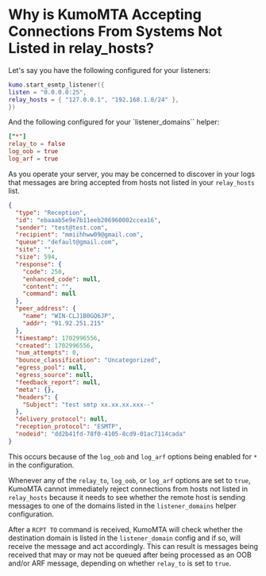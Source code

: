 # Why is KumoMTA Accepting Connections From Systems Not Listed in relay_hosts?

Let's say you have the following configured for your listeners:

```lua
kumo.start_esmtp_listener({
listen = "0.0.0.0:25",
relay_hosts = { "127.0.0.1", "192.168.1.0/24" },
})
```

And the following configured for your `listener_domains`` helper:

```toml
["*"]
relay_to = false
log_oob = true
log_arf = true
```

As you operate your server, you may be concerned to discover in your logs that messages are bring accepted from hosts not listed in your `relay_hosts` list.

```json
{
  "type": "Reception",
  "id": "ebaaab5e9e7b11eeb206960002ccea16",
  "sender": "test@test.com",
  "recipient": "mmiihhww09@gmail.com",
  "queue": "default@gmail.com",
  "site": "",
  "size": 594,
  "response": {
    "code": 250,
    "enhanced_code": null,
    "content": "",
    "command": null
  },
  "peer_address": {
    "name": "WIN-CLJ1B0GQ6JP",
    "addr": "91.92.251.215"
  },
  "timestamp": 1702996556,
  "created": 1702996556,
  "num_attempts": 0,
  "bounce_classification": "Uncategorized",
  "egress_pool": null,
  "egress_source": null,
  "feedback_report": null,
  "meta": {},
  "headers": {
    "Subject": "test smtp xx.xx.xx.xxx--"
  },
  "delivery_protocol": null,
  "reception_protocol": "ESMTP",
  "nodeid": "dd2b41fd-78f0-4105-8cd9-01ac7114cada"
}
```

This occurs because of the `log_oob` and `log_arf` options being enabled for `*` in the configuration.

Whenever any of the `relay_to`, `log_oob`, or `log_arf` options are set to `true`, KumoMTA cannot immediately reject connections from hosts not listed in `relay_hosts` because it needs to see whether the remote host is sending messages to one of the domains listed in the `listener_domains` helper configuration.

After a `RCPT TO` command is received, KumoMTA will check whether the destination domain is listed in the `listener_domain` config and if so, will receive the message and act accordingly. This can result is messages being received that may or may not be queued after being processed as an OOB and/or ARF message, depending on whether `relay_to` is set to `true`.